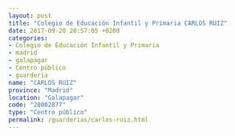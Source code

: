 ```yaml
---
layout: post
title: "Colegio de Educación Infantil y Primaria CARLOS RUIZ"
date: 2017-09-20 20:57:05 +0200
categories:
- Colegio de Educación Infantil y Primaria
- madrid
- galapagar
- Centro público
- guarderia
name: "CARLOS RUIZ"
province: "Madrid"
location: "Galapagar"
code: "28002877"
type: "Centro público"
permalink: /guarderias/carlos-ruiz.html
---
```

